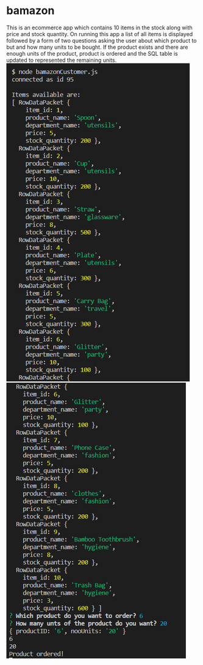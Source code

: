 # bamazon
This is an ecommerce app which contains 10 items in the stock along with price and stock quantity. On running this app a list of all items is displayed followed by a form of two questions asking the user about which product to but and how many units to be bought. If the product exists and there are enough units of the product, product is ordered and the SQL table is updated to represented the remaining units. 
![Alt text](pic1.PNG?raw=true "Pic1")![Alt text](pic2.PNG?raw=true "Pic2")